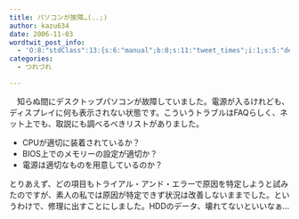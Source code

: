 ```yaml
---
title: パソコンが故障…(..;)
author: kazu634
date: 2006-11-03
wordtwit_post_info:
  - 'O:8:"stdClass":13:{s:6:"manual";b:0;s:11:"tweet_times";i:1;s:5:"delay";i:0;s:7:"enabled";i:1;s:10:"separation";s:2:"60";s:7:"version";s:3:"3.7";s:14:"tweet_template";b:0;s:6:"status";i:2;s:6:"result";a:0:{}s:13:"tweet_counter";i:2;s:13:"tweet_log_ids";a:1:{i:0;i:2621;}s:9:"hash_tags";a:0:{}s:8:"accounts";a:1:{i:0;s:7:"kazu634";}}'
categories:
  - つれづれ

---
```

<div class="section">
<p>
    　知らぬ間にデスクトップパソコンが故障していました。電源が入るけれども、ディスプレイに何も表示されない状態です。こういうトラブルはFAQらしく、ネット上でも、取説にも調べるべきリストがありました。 
    
<ul>
<li>
        CPUが適切に装着されているか？
</li>
<li>
        BIOS上でのメモリーの設定が適切か？
</li>
<li>
        電源は適切なものを用意しているのか？
</li>
</ul>
    
<p>
      とりあえず、どの項目もトライアル・アンド・エラーで原因を特定しようと試みたのですが、素人の私では原因が特定できず状況は改善しないままでした。というわけで、修理に出すことにしました。HDDのデータ、壊れてないといいなぁ…
</p></div>
